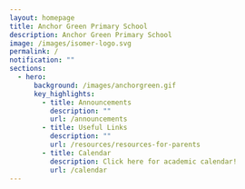```yaml
---
layout: homepage
title: Anchor Green Primary School
description: Anchor Green Primary School
image: /images/isomer-logo.svg
permalink: /
notification: ""
sections:
  - hero:
      background: /images/anchorgreen.gif
      key_highlights:
        - title: Announcements
          description: ""
          url: /announcements
        - title: Useful Links
          description: ""
          url: /resources/resources-for-parents
        - title: Calendar
          description: Click here for academic calendar!
          url: /calendar
---
```

